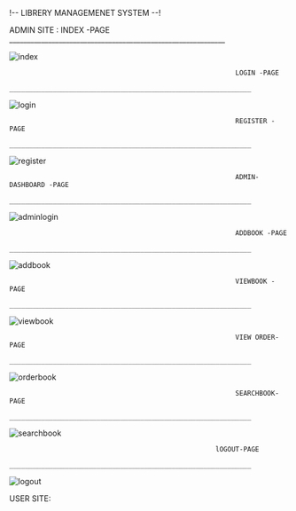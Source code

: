 !-- LIBRERY MANAGEMENET SYSTEM --!


ADMIN SITE :
                                                             INDEX -PAGE
                                     _____________________________________________________________


![index](https://github.com/sendhavnikhar/Library/assets/110706372/f9e28777-d60c-4d0a-92a0-c0b809a1d9c8)




                                                             LOGIN -PAGE
                                     _____________________________________________________________


                                       
![login](https://github.com/sendhavnikhar/Library/assets/110706372/12c53b66-5cf3-436d-9e1f-fedd58c5dbe1)





                                                             REGISTER -PAGE
                                     _____________________________________________________________

                                     
![register](https://github.com/sendhavnikhar/Library/assets/110706372/4a99db28-488e-4a54-8d9c-a3cdbad547f8)




                                                             ADMIN-DASHBOARD -PAGE
                                     _____________________________________________________________


![adminlogin](https://github.com/sendhavnikhar/Library/assets/110706372/198c445c-627f-442e-b8e9-89c74cf0e197)



                                                             ADDBOOK -PAGE
                                     _____________________________________________________________


                                     
![addbook](https://github.com/sendhavnikhar/Library/assets/110706372/ee8cb8f1-a6f6-4b28-9dd4-9887b27cff69)




                                                             VIEWBOOK -PAGE
                                     _____________________________________________________________


  ![viewbook](https://github.com/sendhavnikhar/Library/assets/110706372/733a4c2d-e7df-4bdb-9ef5-62b2c19e9f32)




                                                             VIEW ORDER-PAGE
                                     _____________________________________________________________

![orderbook](https://github.com/sendhavnikhar/Library/assets/110706372/dd51104d-0e4b-4982-9934-a6d934d12324)






                                                             SEARCHBOOK-PAGE
                                     _____________________________________________________________

![searchbook](https://github.com/sendhavnikhar/Library/assets/110706372/67cdc146-3723-4abb-a388-1e879007aeba)




                                                        lOGOUT-PAGE
                                     _____________________________________________________________


                                     
![logout](https://github.com/sendhavnikhar/Library/assets/110706372/6921c168-6c95-49e0-add6-bfdb2452a05a)




USER SITE:









                                     




         
         
         

  


